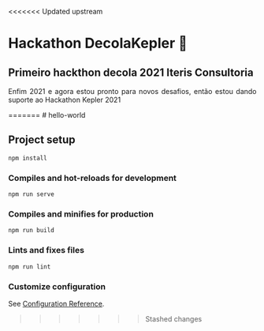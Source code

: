 <<<<<<< Updated upstream
# Hackathon DecolaKepler :rocket:
## Primeiro hackthon decola 2021 Iteris Consultoria
<p align="justify"> Enfim 2021 e agora estou pronto para novos desafios, então estou dando suporte ao Hackathon Kepler 2021 </p>
=======
# hello-world

## Project setup
```
npm install
```

### Compiles and hot-reloads for development
```
npm run serve
```

### Compiles and minifies for production
```
npm run build
```

### Lints and fixes files
```
npm run lint
```

### Customize configuration
See [Configuration Reference](https://cli.vuejs.org/config/).
>>>>>>> Stashed changes
